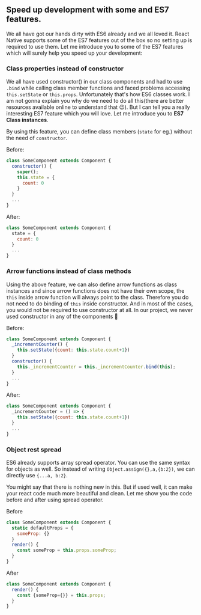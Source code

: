 ## Speed up development with some and ES7 features.

We all have got our hands dirty with ES6 already and we all loved it. React Native supports some of the ES7 features out of the box so no setting up is required to use them. Let me introduce you to some of the ES7 features which will surely help you speed up your development:


### Class properties instead of constructor

We all have used constructor() in our class components and had to use `.bind` while calling class member functions and faced problems accessing `this.setState` or `this.props`. Unfortunately that's how ES6 classes work. I am not gonna explain you why do we need to do all this(there are better resources available online to understand that 😉). But I can tell you a really interesting ES7 feature which you will love. Let me introduce you to <b>ES7 Class instances</b>.

By using this feature, you can define class members (`state` for eg.) without the need of `constructor`.

Before:
```js
class SomeComponent extends Component {
  constructor() {
    super();
    this.state = {
      count: 0
    }
  }
  ...
}
```
After:
```js
class SomeComponent extends Component {
  state = {
    count: 0
  }
  ...
}
```

### Arrow functions instead of class methods

Using the above feature, we can also define arrow functions as class instances and since arrow functions does not have their own scope, the `this` inside arrow function will always point to the class. Therefore you do not need to do binding of `this` inside constructor. And in most of the cases, you would not be required to use constructor at all. In our project, we never used constructor in any of the components 🤘

Before:
```js
class SomeComponent extends Component {
  _incrementCounter() {
    this.setState({count: this.state.count+1})
  }
  constructor() {
    this._incrementCounter = this._incrementCounter.bind(this);
  }
  ...
}
```
After:
```js
class SomeComponent extends Component {
  _incrementCounter = () => {
    this.setState({count: this.state.count+1})
  }
  ...
}
```


### Object rest spread
ES6 already supports array spread operator. You can use the same syntax for objects as well. So instead of writing `Object.assign({},a,{b:2})`, we can directly use `{...a, b:2}`.

You might say that there is nothing new in this. But if used well, it can make your react code much more beautiful and clean. Let me show you the code before and after using spread operator.


Before
```js
class SomeComponent extends Component {
  static defaultProps = {
    someProp: {}
  }
  render() {
    const someProp = this.props.someProp;
  }
}
```

After

```js
class SomeComponent extends Component {
  render() {
    const {someProp={}} = this.props;
  }
}
```
